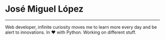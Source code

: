 # José Miguel López
---

Web developer, infinite curiosity moves me to learn more every day and be alert to innovations. In ♥ with Python. Working on different stuff.